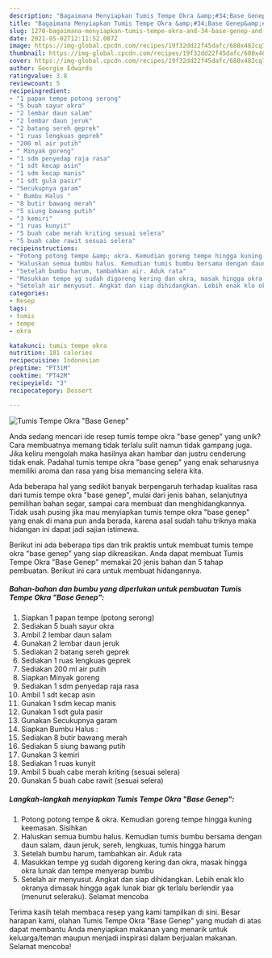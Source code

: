 ```yaml
---
description: "Bagaimana Menyiapkan Tumis Tempe Okra &amp;#34;Base Genep&amp;#34; yang Sempurna"
title: "Bagaimana Menyiapkan Tumis Tempe Okra &amp;#34;Base Genep&amp;#34; yang Sempurna"
slug: 1270-bagaimana-menyiapkan-tumis-tempe-okra-and-34-base-genep-and-34-yang-sempurna
date: 2021-05-02T12:11:52.087Z
image: https://img-global.cpcdn.com/recipes/19f32dd22f45dafc/680x482cq70/tumis-tempe-okra-base-genep-foto-resep-utama.jpg
thumbnail: https://img-global.cpcdn.com/recipes/19f32dd22f45dafc/680x482cq70/tumis-tempe-okra-base-genep-foto-resep-utama.jpg
cover: https://img-global.cpcdn.com/recipes/19f32dd22f45dafc/680x482cq70/tumis-tempe-okra-base-genep-foto-resep-utama.jpg
author: Georgie Edwards
ratingvalue: 3.8
reviewcount: 5
recipeingredient:
- "1 papan tempe potong serong"
- "5 buah sayur okra"
- "2 lembar daun salam"
- "2 lembar daun jeruk"
- "2 batang sereh geprek"
- "1 ruas lengkuas geprek"
- "200 ml air putih"
- " Minyak goreng"
- "1 sdm penyedap raja rasa"
- "1 sdt kecap asin"
- "1 sdm kecap manis"
- "1 sdt gula pasir"
- "Secukupnya garam"
- " Bumbu Halus "
- "8 butir bawang merah"
- "5 siung bawang putih"
- "3 kemiri"
- "1 ruas kunyit"
- "5 buah cabe merah kriting sesuai selera"
- "5 buah cabe rawit sesuai selera"
recipeinstructions:
- "Potong potong tempe &amp; okra. Kemudian goreng tempe hingga kuning keemasan. Sisihkan"
- "Haluskan semua bumbu halus. Kemudian tumis bumbu bersama dengan daun salam, daun jeruk, sereh, lengkuas, tumis hingga harum"
- "Setelah bumbu harum, tambahkan air. Aduk rata"
- "Masukkan tempe yg sudah digoreng kering dan okra, masak hingga okra lunak dan tempe menyerap bumbu"
- "Setelah air menyusut. Angkat dan siap dihidangkan. Lebih enak klo okranya dimasak hingga agak lunak biar gk terlalu berlendir yaa (menurut seleraku). Selamat mencoba"
categories:
- Resep
tags:
- tumis
- tempe
- okra

katakunci: tumis tempe okra 
nutrition: 181 calories
recipecuisine: Indonesian
preptime: "PT31M"
cooktime: "PT42M"
recipeyield: "3"
recipecategory: Dessert

---
```



![Tumis Tempe Okra &#34;Base Genep&#34;](https://img-global.cpcdn.com/recipes/19f32dd22f45dafc/680x482cq70/tumis-tempe-okra-base-genep-foto-resep-utama.jpg)

Anda sedang mencari ide resep tumis tempe okra &#34;base genep&#34; yang unik? Cara membuatnya memang tidak terlalu sulit namun tidak gampang juga. Jika keliru mengolah maka hasilnya akan hambar dan justru cenderung tidak enak. Padahal tumis tempe okra &#34;base genep&#34; yang enak seharusnya memiliki aroma dan rasa yang bisa memancing selera kita.

Ada beberapa hal yang sedikit banyak berpengaruh terhadap kualitas rasa dari tumis tempe okra &#34;base genep&#34;, mulai dari jenis bahan, selanjutnya pemilihan bahan segar, sampai cara membuat dan menghidangkannya. Tidak usah pusing jika mau menyiapkan tumis tempe okra &#34;base genep&#34; yang enak di mana pun anda berada, karena asal sudah tahu triknya maka hidangan ini dapat jadi sajian istimewa.




Berikut ini ada beberapa tips dan trik praktis untuk membuat tumis tempe okra &#34;base genep&#34; yang siap dikreasikan. Anda dapat membuat Tumis Tempe Okra &#34;Base Genep&#34; memakai 20 jenis bahan dan 5 tahap pembuatan. Berikut ini cara untuk membuat hidangannya.

<!--inarticleads1-->

##### Bahan-bahan dan bumbu yang diperlukan untuk pembuatan Tumis Tempe Okra &#34;Base Genep&#34;:

1. Siapkan 1 papan tempe (potong serong)
1. Sediakan 5 buah sayur okra
1. Ambil 2 lembar daun salam
1. Gunakan 2 lembar daun jeruk
1. Sediakan 2 batang sereh geprek
1. Sediakan 1 ruas lengkuas geprek
1. Sediakan 200 ml air putih
1. Siapkan  Minyak goreng
1. Sediakan 1 sdm penyedap raja rasa
1. Ambil 1 sdt kecap asin
1. Gunakan 1 sdm kecap manis
1. Gunakan 1 sdt gula pasir
1. Gunakan Secukupnya garam
1. Siapkan  Bumbu Halus :
1. Sediakan 8 butir bawang merah
1. Sediakan 5 siung bawang putih
1. Gunakan 3 kemiri
1. Sediakan 1 ruas kunyit
1. Ambil 5 buah cabe merah kriting (sesuai selera)
1. Gunakan 5 buah cabe rawit (sesuai selera)




<!--inarticleads2-->

##### Langkah-langkah menyiapkan Tumis Tempe Okra &#34;Base Genep&#34;:

1. Potong potong tempe &amp; okra. Kemudian goreng tempe hingga kuning keemasan. Sisihkan
1. Haluskan semua bumbu halus. Kemudian tumis bumbu bersama dengan daun salam, daun jeruk, sereh, lengkuas, tumis hingga harum
1. Setelah bumbu harum, tambahkan air. Aduk rata
1. Masukkan tempe yg sudah digoreng kering dan okra, masak hingga okra lunak dan tempe menyerap bumbu
1. Setelah air menyusut. Angkat dan siap dihidangkan. Lebih enak klo okranya dimasak hingga agak lunak biar gk terlalu berlendir yaa (menurut seleraku). Selamat mencoba




Terima kasih telah membaca resep yang kami tampilkan di sini. Besar harapan kami, olahan Tumis Tempe Okra &#34;Base Genep&#34; yang mudah di atas dapat membantu Anda menyiapkan makanan yang menarik untuk keluarga/teman maupun menjadi inspirasi dalam berjualan makanan. Selamat mencoba!
